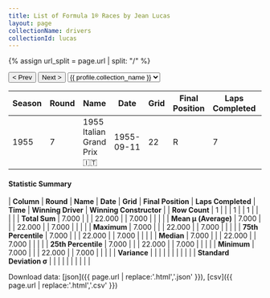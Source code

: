```yaml
---
title: List of Formula 1® Races by Jean Lucas
layout: page
collectionName: drivers
collectionId: lucas
---
```


{% assign url_split = page.url | split: "/" %}
<div id="collection-navigation">
<button onclick="selector.options[selector.selectedIndex-1].value && (window.location = selector.options[selector.selectedIndex-1].value);">&lt; Prev</button>
<button onclick="selector.options[selector.selectedIndex+1].value && (window.location = selector.options[selector.selectedIndex+1].value);">Next &gt;</button>
<select id="selector" onchange="this.options[this.selectedIndex].value && (window.location = this.options[this.selectedIndex].value);">
  {% for collectionId in site.data[page.collectionName].refs %}
    {% if collectionId == page.collectionId %}
      {% assign selected = "selected" %}
    {% else %}
      {% assign selected = "" %}
    {% endif %}
    {% assign profile = site.data[page.collectionName][collectionId].profile %}
    <option value="/f1/{{ page.collectionName }}/{{ collectionId }}/{{ url_split[4] }}" {{ selected }}>{{ profile.collection_name }}</option>
  {% endfor %}
</select>
</div>

| Season | Round | Name | Date | Grid | Final Position | Laps Completed | Time | Winning Driver | Winning Constructor |
|--|--|--|--|--|--|--|--|--|--|
| 1955 | 7 | 1955 Italian Grand Prix 🇮🇹 | 1955-09-11 | 22 | R | 7 |   | Juan Fangio 🇦🇷 | Mercedes 🇩🇪 |

#### Statistic Summary

| **Column** | **Round** | **Name** | **Date** | **Grid** | **Final Position** | **Laps Completed** | **Time** | **Winning Driver** | **Winning Constructor** |
| **Row Count** | 1 |  |  | 1 |  | 1 |  |  |  |
| **Total Sum** | 7.000 |  |  | 22.000 |  | 7.000 |  |  |  |
| **Mean μ (Average)** | 7.000 |  |  | 22.000 |  | 7.000 |  |  |  |
| **Maximum** | 7.000 |  |  | 22.000 |  | 7.000 |  |  |  |
| **75th Percentile** | 7.000 |  |  | 22.000 |  | 7.000 |  |  |  |
| **Median** | 7.000 |  |  | 22.000 |  | 7.000 |  |  |  |
| **25th Percentile** | 7.000 |  |  | 22.000 |  | 7.000 |  |  |  |
| **Minimum** | 7.000 |  |  | 22.000 |  | 7.000 |  |  |  |
| **Variance** |  |  |  |  |  |  |  |  |  |
| **Standard Deviation σ** |  |  |  |  |  |  |  |  |  |

Download data: [json]({{ page.url | replace:'.html','.json' }}), [csv]({{ page.url | replace:'.html','.csv' }})
